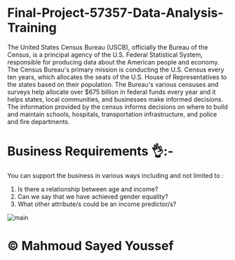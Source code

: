 # Final-Project-57357-Data-Analysis-Training
The United States Census Bureau (USCB), officially the Bureau of the Census, is a principal agency of the U.S. Federal Statistical System, responsible for producing data about the American people and economy. The Census Bureau's primary mission is conducting the U.S. Census every ten years, which allocates the seats of the U.S. House of Representatives to the states based on their population. The Bureau's various censuses and surveys help allocate over $675 billion in federal funds every year and it helps states, local communities, and businesses make informed decisions. The information provided by the census informs decisions on where to build and maintain schools, hospitals, transportation infrastructure, and police and fire departments.
# Business Requirements 👌:-
You can support the business in various ways including and not limited to :
1. Is there a relationship between age and income?
2. Can we say that we have achieved gender equality?
3. What other attribute/s could be an income predictor/s?

![main](https://blog.dataiku.com/hs-fs/hubfs/Census-bureau.png?width=1800&name=Census-bureau.png)
 
# © Mahmoud Sayed Youssef
